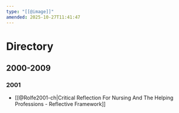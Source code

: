 ```yaml
---
type: "[[@image]]"
amended: 2025-10-27T11:41:47
---
```


# Directory
## 2000-2009
### 2001
- [[@Rolfe2001-ch|Critical Reflection For Nursing And The Helping Professions - Reflective Framework]]
